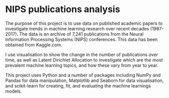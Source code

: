 # NIPS publications analysis

The purpose of this project is to use data on published academic papers to investigate trends in machine learning research over recent decades (1987-2017). The data is an archive of 7,241 publications from the Neural Information Processing Systems (NIPS) conferences. This data has been obtained from Kaggle.com.

I use visualisation to show the change in the number of publications over time, as well as Latent Dirichlet Allocation to investigate which are the most prevalent machine learning topics, and how these vary from year to year.

This project uses Python and a number of packages including NumPy and Pandas for data manipulation, Matplotlib and Seaborn for data visualisation, and scikit-learn for creating, fit, and evaluating the machine learnings models.
